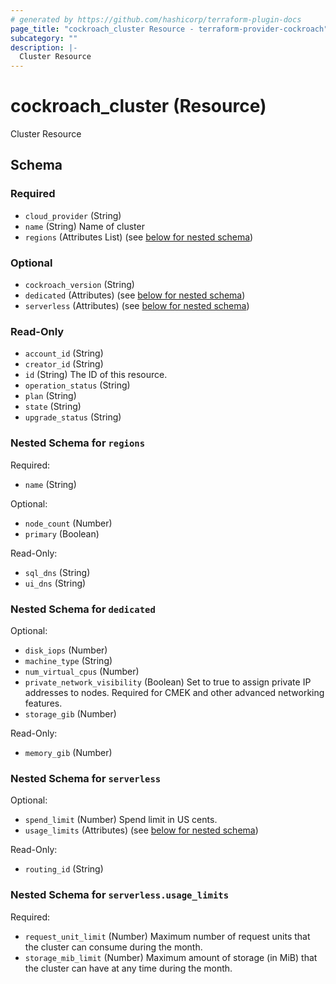 ```yaml
---
# generated by https://github.com/hashicorp/terraform-plugin-docs
page_title: "cockroach_cluster Resource - terraform-provider-cockroach"
subcategory: ""
description: |-
  Cluster Resource
---
```


# cockroach_cluster (Resource)

Cluster Resource



<!-- schema generated by tfplugindocs -->
## Schema

### Required

- `cloud_provider` (String)
- `name` (String) Name of cluster
- `regions` (Attributes List) (see [below for nested schema](#nestedatt--regions))

### Optional

- `cockroach_version` (String)
- `dedicated` (Attributes) (see [below for nested schema](#nestedatt--dedicated))
- `serverless` (Attributes) (see [below for nested schema](#nestedatt--serverless))

### Read-Only

- `account_id` (String)
- `creator_id` (String)
- `id` (String) The ID of this resource.
- `operation_status` (String)
- `plan` (String)
- `state` (String)
- `upgrade_status` (String)

<a id="nestedatt--regions"></a>
### Nested Schema for `regions`

Required:

- `name` (String)

Optional:

- `node_count` (Number)
- `primary` (Boolean)

Read-Only:

- `sql_dns` (String)
- `ui_dns` (String)


<a id="nestedatt--dedicated"></a>
### Nested Schema for `dedicated`

Optional:

- `disk_iops` (Number)
- `machine_type` (String)
- `num_virtual_cpus` (Number)
- `private_network_visibility` (Boolean) Set to true to assign private IP addresses to nodes. Required for CMEK and other advanced networking features.
- `storage_gib` (Number)

Read-Only:

- `memory_gib` (Number)


<a id="nestedatt--serverless"></a>
### Nested Schema for `serverless`

Optional:

- `spend_limit` (Number) Spend limit in US cents.
- `usage_limits` (Attributes) (see [below for nested schema](#nestedatt--serverless--usage_limits))

Read-Only:

- `routing_id` (String)

<a id="nestedatt--serverless--usage_limits"></a>
### Nested Schema for `serverless.usage_limits`

Required:

- `request_unit_limit` (Number) Maximum number of request units that the cluster can consume during the month.
- `storage_mib_limit` (Number) Maximum amount of storage (in MiB) that the cluster can have at any time during the month.


